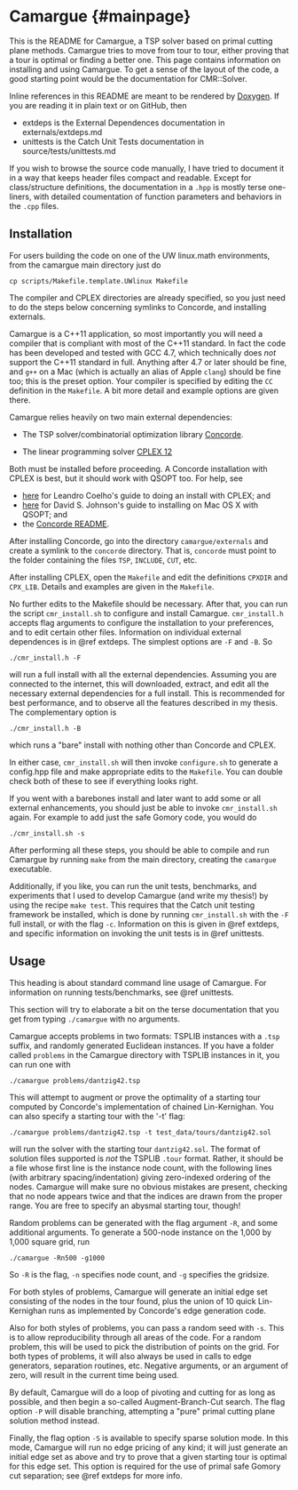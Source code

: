 Camargue	{#mainpage}
========

This is the README for Camargue, a TSP solver based on primal
cutting plane methods. Camargue tries to move from tour to tour, either
proving that a tour is optimal or finding a better one. This page contains
information on installing and using Camargue. To get a sense of the
layout of the code, a good starting point would be the documentation
for CMR::Solver.

Inline references in this README are meant to be rendered by
[Doxygen](http://www.stack.nl/~dimitri/doxygen/). If you are reading
it in plain text or on GitHub, then

- extdeps is the External Dependences documentation in
  externals/extdeps.md
- unittests is the Catch Unit Tests documentation in
  source/tests/unittests.md

If you wish to browse the source code manually, I have tried to
document it in a way that keeps header files compact and
readable. Except for class/structure definitions, the
documentation in a `.hpp` is mostly terse one-liners, with detailed
coumentation of function parameters and behaviors in the `.cpp`
files. 


Installation
------------

For users building the code on one of the UW linux.math environments,
from the camargue main directory just do

    cp scripts/Makefile.template.UWlinux Makefile

The compiler and CPLEX directories are already specified, so you just
need to do the steps below concerning symlinks to Concorde, and
installing externals. 

Camargue is a C++11 application, so most importantly you will need a
compiler that is compliant with most of the C++11 standard. In fact the code
has been developed and tested with GCC 4.7, which technically does
*not* support the C++11 standard in full. Anything after 4.7 or later
should be fine, and `g++` on a Mac (which is actually an alias of
Apple `clang`) should be fine too; this is the preset option.
Your compiler is specified by editing the `CC` definition in the `Makefile`.
A bit more detail and example options are given there. 

Camargue relies heavily on two main external dependencies:
- The TSP solver/combinatorial optimization library
[Concorde](http://www.math.uwaterloo.ca/tsp/concorde/downloads/downloads.htm).

- The linear programming solver [CPLEX
12](http://www-03.ibm.com/software/products/en/ibmilogcpleoptistud)

Both must be installed before proceeding. A Concorde installation with
CPLEX is best, but it should work with QSOPT too. For help, see

- [here](http://www.leandro-coelho.com/installing-concorde-tsp-with-cplex-linux/)
for Leandro Coelho's guide to doing an install with CPLEX; and
- [here](https://qmha.wordpress.com/2015/08/20/installing-concorde-on-mac-os-x/)
for David S. Johnson's guide to installing on Mac OS X with QSOPT; and
- the [Concorde README](http://www.math.uwaterloo.ca/tsp/concorde/DOC/README.html). 

After installing Concorde, go into the directory `camargue/externals`
and create a symlink to the `concorde` directory. That is, `concorde`
must point to the folder containing the files `TSP`, `INCLUDE`,
`CUT`, etc. 

After installing CPLEX, open the `Makefile` and edit the definitions
`CPXDIR` and `CPX_LIB`. Details and examples are given in the
`Makefile`.

No further edits to the Makefile should be necessary. After that, you
can run the script `cmr_install.sh` to configure and install
Camargue. `cmr_install.h` accepts flag arguments to configure the
installation to your preferences, and to edit certain other
files. Information on individual external dependences is in @ref
extdeps. The simplest options are `-F` and `-B`. So

    ./cmr_install.h -F

will run a full install with all the external dependencies. Assuming
you are connected to the internet, this will downloaded, extract, and
edit all the necessary external dependencies for a full install. This is
recommended for best performance, and to observe all the features
described in my thesis. The complementary option is

    ./cmr_install.h -B

which runs a "bare" install with nothing other than Concorde and
CPLEX.

In either case, `cmr_install.sh` will then invoke
`configure.sh` to generate a config.hpp file and make appropriate
edits to the `Makefile`. You can double check both of these to see if
everything looks right.

If you went with a barebones install and later want to add some or all
external enhancements, you should just be able to invoke
`cmr_install.sh` again. For example to add just the safe Gomory code,
you would do

    ./cmr_install.sh -s

After performing all these steps, you should be able to compile and
run Camargue by running `make` from the main directory, creating the
`camargue` executable.

Additionally, if you like, you can run the unit
tests, benchmarks, and experiments that I used to develop
Camargue (and write my thesis!) by using the recipe `make test`. This
requires that the Catch unit testing framework be
installed, which is done by running `cmr_install.sh` with the `-F`
full install, or with the flag `-c`. Information on this is given in
@ref extdeps, and specific information on invoking the unit tests is
in @ref unittests. 

Usage
------

This heading is about standard command line usage of Camargue. For
information on running tests/benchmarks, see @ref unittests.

This section will try to elaborate a bit on the terse documentation
that you get from typing `./camargue` with no arguments.

Camargue accepts problems in two formats: TSPLIB instances with a
`.tsp` suffix, and randomly generated Euclidean instances. If you have
a folder called `problems` in the Camargue directory with TSPLIB
instances in it, you can run one with

    ./camargue problems/dantzig42.tsp

This will attempt to augment or prove the optimality of a starting
tour computed by Concorde's implementation of chained
Lin-Kernighan. You can also specify a starting tour with the '-t' flag:

    ./camargue problems/dantzig42.tsp -t test_data/tours/dantzig42.sol

will run the solver with the starting tour `dantzig42.sol`. The format
of solution files supported is *not* the TSPLIB `.tour` format. Rather,
it should be a file whose first line is the instance node count, with
the following lines (with arbitrary spacing/indentation) giving
zero-indexed ordering of the nodes. Camargue will make sure no obvious
mistakes are present, checking that no node appears twice and that the
indices are drawn from the proper range. You are free to specify an
abysmal starting tour, though! 

Random problems can be generated with the flag argument `-R`, and some
additional arguments. To generate a 500-node instance on the 1,000 by
1,000 square grid, run

    ./camargue -Rn500 -g1000

So `-R` is the flag, `-n` specifies node count, and `-g` specifies the
gridsize.

For both styles of problems, Camargue will generate an initial edge
set consisting of the nodes in the tour found, plus the union of 10
quick Lin-Kernighan runs as implemented by Concorde's edge generation
code.

Also for both styles of problems, you can pass a random seed with
`-s`. This is to allow reproducibility through all areas of the
code. For a random problem, this will be used to pick the distribution
of points on the grid. For both types of problems, it will also always
be used in calls to edge generators, separation routines,
etc. Negative arguments, or an argument of zero, will result in the
current time being used.

By default, Camargue will do a loop of pivoting and cutting for as
long as possible, and then begin a so-called Augment-Branch-Cut
search. The flag option `-P` will disable branching, attempting a "pure"
primal cutting plane solution method instead. 

Finally, the flag option `-S` is available to specify sparse solution
mode. In this mode, Camargue will run no edge pricing of any kind; it
will just generate an initial edge set as above and try to prove that
a given starting tour is optimal for this edge set. This option is
required for the use of primal safe Gomory cut separation; see @ref
extdeps for more info.